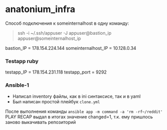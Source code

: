 # anatonium_infra
Способ подключения к someinternalhost в одну команду:
> ssh -i ~/.ssh/appuser -J appuser@bastion_ip appuser@someinternalhost_ip

bastion_IP = 178.154.224.144
someinternalhost_IP = 10.128.0.34

### Testapp ruby

testapp_IP = 178.154.231.118
testapp_port = 9292

### Ansible-1

* Написал inventory файлы, как в ini синтаксисе, так и в yaml
* Был написан простой плейбук `clone.yml`

После выполнения команды `ansible app -m command -a 'rm -rf~/reddit'` PLAY RECAP выдал в итогах значение changed=1, т.к. ему пришлось заново выкачивать репозиторий
